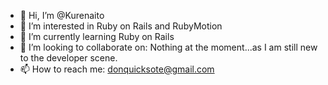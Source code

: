 - 👋 Hi, I’m @Kurenaito
- 👀 I’m interested in Ruby on Rails and RubyMotion
- 🌱 I’m currently learning Ruby on Rails
- 💞️ I’m looking to collaborate on: Nothing at the moment...as I am still new to the developer scene.
- 📫 How to reach me: donquicksote@gmail.com

<!---
Kurenaito/Kurenaito is a ✨ special ✨ repository because its `README.md` (this file) appears on your GitHub profile.
You can click the Preview link to take a look at your changes.
--->
